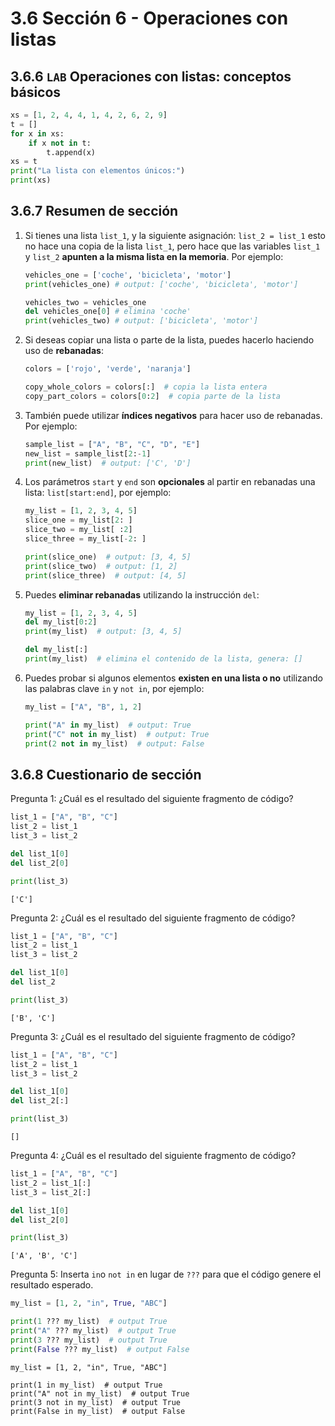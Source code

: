 # 3.6 Sección 6 - Operaciones con listas

## 3.6.6 `LAB` Operaciones con listas: conceptos básicos

```python
xs = [1, 2, 4, 4, 1, 4, 2, 6, 2, 9]
t = []
for x in xs:
    if x not in t:
        t.append(x)
xs = t
print("La lista con elementos únicos:")
print(xs)
```

## 3.6.7 Resumen de sección

1. Si tienes una lista `list_1`, y la siguiente asignación: `list_2 = list_1` esto no hace una copia de la lista `list_1`, pero hace que las variables `list_1` y `list_2` **apunten a la misma lista en la memoria**. Por ejemplo:

   ```python
   vehicles_one = ['coche', 'bicicleta', 'motor']
   print(vehicles_one) # output: ['coche', 'bicicleta', 'motor']

   vehicles_two = vehicles_one
   del vehicles_one[0] # elimina 'coche'
   print(vehicles_two) # output: ['bicicleta', 'motor']
   ```

2. Si deseas copiar una lista o parte de la lista, puedes hacerlo haciendo uso de **rebanadas**:

   ```python
   colors = ['rojo', 'verde', 'naranja']

   copy_whole_colors = colors[:]  # copia la lista entera
   copy_part_colors = colors[0:2]  # copia parte de la lista
   ```

3. También puede utilizar **índices negativos** para hacer uso de rebanadas. Por ejemplo:

   ```python
   sample_list = ["A", "B", "C", "D", "E"]
   new_list = sample_list[2:-1]
   print(new_list)  # output: ['C', 'D']
   ```

4. Los parámetros `start` y `end` son **opcionales** al partir en rebanadas una lista: `list[start:end]`, por ejemplo:

   ```python
   my_list = [1, 2, 3, 4, 5]
   slice_one = my_list[2: ]
   slice_two = my_list[ :2]
   slice_three = my_list[-2: ]

   print(slice_one)  # output: [3, 4, 5]
   print(slice_two)  # output: [1, 2]
   print(slice_three)  # output: [4, 5]
   ```

5. Puedes **eliminar rebanadas** utilizando la instrucción `del`:

   ```python
   my_list = [1, 2, 3, 4, 5]
   del my_list[0:2]
   print(my_list)  # output: [3, 4, 5]

   del my_list[:]
   print(my_list)  # elimina el contenido de la lista, genera: []
   ```

6. Puedes probar si algunos elementos **existen en una lista o no** utilizando las palabras clave `in` y `not in`, por ejemplo:

   ```python
   my_list = ["A", "B", 1, 2]

   print("A" in my_list)  # output: True
   print("C" not in my_list)  # output: True
   print(2 not in my_list)  # output: False
   ```

## 3.6.8 Cuestionario de sección

Pregunta 1: ¿Cuál es el resultado del siguiente fragmento de código?

```python
list_1 = ["A", "B", "C"]
list_2 = list_1
list_3 = list_2

del list_1[0]
del list_2[0]

print(list_3)
```

    ['C']

Pregunta 2: ¿Cuál es el resultado del siguiente fragmento de código?

```python
list_1 = ["A", "B", "C"]
list_2 = list_1
list_3 = list_2

del list_1[0]
del list_2

print(list_3)
```

    ['B', 'C']

Pregunta 3: ¿Cuál es el resultado del siguiente fragmento de código?

```python
list_1 = ["A", "B", "C"]
list_2 = list_1
list_3 = list_2

del list_1[0]
del list_2[:]

print(list_3)
```

    []

Pregunta 4: ¿Cuál es el resultado del siguiente fragmento de código?

```python
list_1 = ["A", "B", "C"]
list_2 = list_1[:]
list_3 = list_2[:]

del list_1[0]
del list_2[0]

print(list_3)
```

    ['A', 'B', 'C']

Pregunta 5: Inserta `in`o `not in` en lugar de `???` para que el código genere el resultado esperado.

```python
my_list = [1, 2, "in", True, "ABC"]

print(1 ??? my_list)  # output True
print("A" ??? my_list)  # output True
print(3 ??? my_list)  # output True
print(False ??? my_list)  # output False
```

    my_list = [1, 2, "in", True, "ABC"]

    print(1 in my_list)  # output True
    print("A" not in my_list)  # output True
    print(3 not in my_list)  # output True
    print(False in my_list)  # output False
